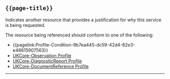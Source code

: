 ## <code>{{page-title}}</code>
	
Indicates another resource that provides a justification for why this service is being requested.

The resource being referenced should conform to one of the following:

- {{pagelink:Profile-Condition-9b7ea445-dc59-42d4-82e3-e48615907563}}
- <a href="https://simplifier.net/hl7fhirukcorer4/ukcoreobservation">UKCore-Observation Profile</a>
- <a href="https://simplifier.net/hl7fhirukcorer4/ukcorediagnosticreport">UKCore-DiagnosticReport Profile</a>
- <a href="https://simplifier.net/hl7fhirukcorer4/ukcoredocumentreference">UKCore-DocumentReference Profile</a>

---
